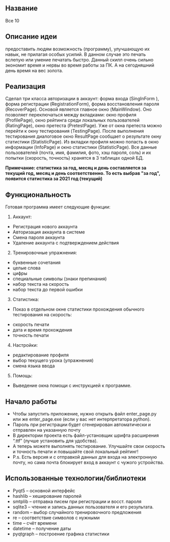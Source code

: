 ## Название
Все 10
## Описание идеи
предоставить людям возможность (программу), улучшающую их навык, не прилагая особых усилий. В данном случае это печать вслепую или умение печатать быстро. Данный скилл очень сильно экономит время и нервы во время работы за ПК. А на сегодняшний день время на вес золота.

## Реализация
Сделал три класса авторизации в аккаунт: форма входа (SingInForm
), форма регистрации (RegistrationForm), форма восстановления пароля (RecoverPage). Основой является главное окно (MainWindow). Оно позволяет переключаться между вкладками: окно профиля (ProfilePage), окно рейтинга среди локальных пользователей (RatingPage), окно претеста (PretestPage). Уже от окна претеста можно перейти к окну тестирования (TestingPage). После выполнения тестирования диалоговое окно ResultPage сообщает о результате окну статистики (StatisticPage). Из вкладки профиля можно попасть в окно информации (InfoPage) и окно статистики (StatisticPage).
Все данные пользователей (почта, имя, фамилия, фото, хэш пароля, соль) и их попытки (скорость, точность) хранятся в 3 таблицах одной БД.

**Примечание: статистика за год, месяц и день составляется за текущий год, месяц и день соответственно. То есть выбрав "за год", появится статистика за 2021 год (текущий)**

## Функциональность

Готовая программа имеет следующие функции:
1. Аккаунт:
-	Регистрация нового аккаунта
-	Авторизация аккаунта в системе
-	Смена пароля аккаунта
-	Удаление аккаунта с подтверждением действия
2. Тренировочные упражнения:
-	буквенные сочетания
-	целые слова
-	цифры
-	специальные символы (знаки препинания)
-	набор текста на скорость
-	набор текста до первой ошибки
3. Статистика:
-	Показ в отдельном окне статистики прохождения обычного тестирования на скорость:
*	скорость печати
*	дата и время прохождения
*	точность печати
4. Настройки:
-	редактирование профиля
-	выбор текущего урока (упражнения)
-	смена языка ввода
5.	Помощь:
-	Выведение окна помощи с инструкцией к программе.


## Начало работы
+ Чтобы запустить приложение, нужно открыть файл enter_page.py или же enter_page.exe
 (если у вас нет интерпретатора python).
+ Пароль при регистрации будет сгенерирован автоматически и отправлен на указанную почту
+ В директории проекта есть файл-установщик шрифта расширения “.ttf” (лучше установить для удобства).
+ А теперь можете выполнять тестирование. Улучшайте свои скорость и точность печати и повышайте свой локальный рейтинг!
+ P.s. Есть версия и с отправкой данных для входа на электронную почту, но сама почта блокирует вход в аккаунт с чужого устройства.

## Использованные технологии/библиотеки
+ Pyqt5 – основной интерфейс
+ hashlib – хеширование паролей
+ smtplib – отправка писем при регистрации и восст. пароля
+	sqlite3 – чтение и запись данных пользователя и его результата.
+	random – выбор случайного тренировочного предложения
+	re – соответствие символов с нужными
+	time – счёт времени
+	datetime – получение даты
+	pyqtgraph – построение графика статистики

 

 
